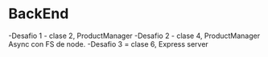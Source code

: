 ﻿# BackEnd
-Desafio 1 - clase 2, ProductManager
-Desafio 2 - clase 4, ProductManager Async con FS de node.
-Desafio 3 = clase 6, Express server
